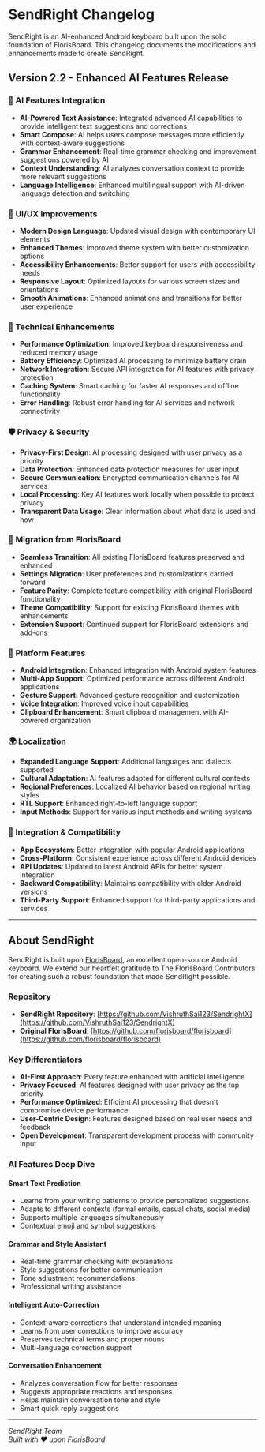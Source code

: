 # SendRight Changelog

SendRight is an AI-enhanced Android keyboard built upon the solid foundation of FlorisBoard. This changelog documents the modifications and enhancements made to create SendRight.

## Version 2.2 - Enhanced AI Features Release

### 🤖 AI Features Integration
- **AI-Powered Text Assistance**: Integrated advanced AI capabilities to provide intelligent text suggestions and corrections
- **Smart Compose**: AI helps users compose messages more efficiently with context-aware suggestions
- **Grammar Enhancement**: Real-time grammar checking and improvement suggestions powered by AI
- **Context Understanding**: AI analyzes conversation context to provide more relevant suggestions
- **Language Intelligence**: Enhanced multilingual support with AI-driven language detection and switching

### 🎨 UI/UX Improvements
- **Modern Design Language**: Updated visual design with contemporary UI elements
- **Enhanced Themes**: Improved theme system with better customization options
- **Accessibility Enhancements**: Better support for users with accessibility needs
- **Responsive Layout**: Optimized layouts for various screen sizes and orientations
- **Smooth Animations**: Enhanced animations and transitions for better user experience

### 🔧 Technical Enhancements
- **Performance Optimization**: Improved keyboard responsiveness and reduced memory usage
- **Battery Efficiency**: Optimized AI processing to minimize battery drain
- **Network Integration**: Secure API integration for AI features with privacy protection
- **Caching System**: Smart caching for faster AI responses and offline functionality
- **Error Handling**: Robust error handling for AI services and network connectivity

### 🛡️ Privacy & Security
- **Privacy-First Design**: AI processing designed with user privacy as a priority
- **Data Protection**: Enhanced data protection measures for user input
- **Secure Communication**: Encrypted communication channels for AI services
- **Local Processing**: Key AI features work locally when possible to protect privacy
- **Transparent Data Usage**: Clear information about what data is used and how

### 🔄 Migration from FlorisBoard
- **Seamless Transition**: All existing FlorisBoard features preserved and enhanced
- **Settings Migration**: User preferences and customizations carried forward
- **Feature Parity**: Complete feature compatibility with original FlorisBoard functionality
- **Theme Compatibility**: Support for existing FlorisBoard themes with enhancements
- **Extension Support**: Continued support for FlorisBoard extensions and add-ons

### 📱 Platform Features
- **Android Integration**: Enhanced integration with Android system features
- **Multi-App Support**: Optimized performance across different Android applications
- **Gesture Support**: Advanced gesture recognition and customization
- **Voice Integration**: Improved voice input capabilities
- **Clipboard Enhancement**: Smart clipboard management with AI-powered organization

### 🌍 Localization
- **Expanded Language Support**: Additional languages and dialects supported
- **Cultural Adaptation**: AI features adapted for different cultural contexts
- **Regional Preferences**: Localized AI behavior based on regional writing styles
- **RTL Support**: Enhanced right-to-left language support
- **Input Methods**: Support for various input methods and writing systems

### 🔗 Integration & Compatibility
- **App Ecosystem**: Better integration with popular Android applications
- **Cross-Platform**: Consistent experience across different Android devices
- **API Updates**: Updated to latest Android APIs for better system integration
- **Backward Compatibility**: Maintains compatibility with older Android versions
- **Third-Party Support**: Enhanced support for third-party applications and services

---

## About SendRight

SendRight is built upon [FlorisBoard](https://github.com/florisboard/florisboard), an excellent open-source Android keyboard. We extend our heartfelt gratitude to The FlorisBoard Contributors for creating such a robust foundation that made SendRight possible.

### Repository
- **SendRight Repository**: [https://github.com/VishruthSai123/SendrightX](https://github.com/VishruthSai123/SendrightX)
- **Original FlorisBoard**: [https://github.com/florisboard/florisboard](https://github.com/florisboard/florisboard)

### Key Differentiators
- **AI-First Approach**: Every feature enhanced with artificial intelligence
- **Privacy Focused**: AI features designed with user privacy as the top priority
- **Performance Optimized**: Efficient AI processing that doesn't compromise device performance
- **User-Centric Design**: Features designed based on real user needs and feedback
- **Open Development**: Transparent development process with community input

### AI Features Deep Dive

#### Smart Text Prediction
- Learns from your writing patterns to provide personalized suggestions
- Adapts to different contexts (formal emails, casual chats, social media)
- Supports multiple languages simultaneously
- Contextual emoji and symbol suggestions

#### Grammar and Style Assistant
- Real-time grammar checking with explanations
- Style suggestions for better communication
- Tone adjustment recommendations
- Professional writing assistance

#### Intelligent Auto-Correction
- Context-aware corrections that understand intended meaning
- Learns from user corrections to improve accuracy
- Preserves technical terms and proper nouns
- Multi-language correction support

#### Conversation Enhancement
- Analyzes conversation flow for better responses
- Suggests appropriate reactions and responses
- Helps maintain conversation tone and style
- Smart quick reply suggestions

---

*SendRight Team*  
*Built with ❤️ upon FlorisBoard*
